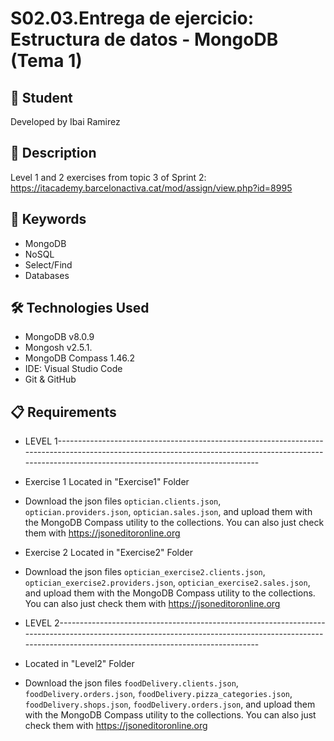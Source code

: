 # S02.03.Entrega de ejercicio: Estructura de datos - MongoDB (Tema 1)

## 👤 Student

Developed by Ibai Ramirez

## 📄 Description

Level 1 and 2 exercises from topic 3 of Sprint 2: https://itacademy.barcelonactiva.cat/mod/assign/view.php?id=8995

## 🎯 Keywords

* MongoDB
* NoSQL
* Select/Find 
* Databases 

## 🛠️ Technologies Used

* MongoDB v8.0.9
* Mongosh v2.5.1.
* MongoDB Compass 1.46.2
* IDE: Visual Studio Code
* Git & GitHub

## 📋 Requirements
* LEVEL 1------------------------------------------------------------------------------------------------------------------------------------------------------------------------------------------------------
* Exercise 1  Located in "Exercise1" Folder
* Download the json files `optician.clients.json`, `optician.providers.json`, `optician.sales.json`,  and upload them with the MongoDB Compass utility to the collections. 
You can also just check them with https://jsoneditoronline.org

* Exercise 2 Located in "Exercise2" Folder
* Download the json files `optician_exercise2.clients.json`, `optician_exercise2.providers.json`, `optician_exercise2.sales.json`,  and upload them with the MongoDB Compass utility to the collections. 
You can also just check them with https://jsoneditoronline.org

* LEVEL 2------------------------------------------------------------------------------------------------------------------------------------------------------------------------------------------------------
* Located in "Level2" Folder
* Download the json files `foodDelivery.clients.json`, `foodDelivery.orders.json`, `foodDelivery.pizza_categories.json`, `foodDelivery.shops.json`, `foodDelivery.orders.json`,  and upload them with the MongoDB Compass utility to the collections. 
You can also just check them with https://jsoneditoronline.org